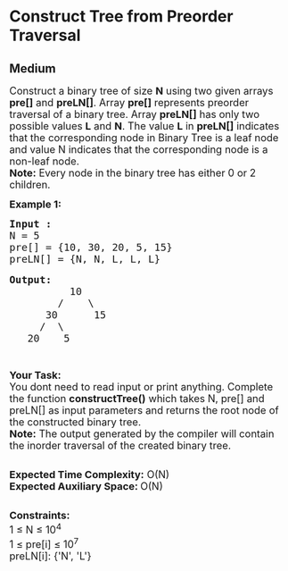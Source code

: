 # Construct Tree from Preorder Traversal
## Medium 
<div class="problem-statement">
                <p></p><p><span style="font-size:18px">Construct a binary tree of size <strong>N</strong> using two&nbsp;given arrays <strong>pre[]</strong> and <strong>preLN[]</strong>. Array <strong>pre[]</strong> represents preorder traversal of a binary tree. Array <strong>preLN[]</strong> has only two possible values <strong>L</strong> and <strong>N</strong>. The value <strong>L</strong> in <strong>preLN[]</strong> indicates that the corresponding node in Binary Tree is a leaf node and value N indicates that the corresponding node is a non-leaf node.<br>
<strong>Note:</strong> Every node in the binary tree has either 0 or 2 children.</span></p>

<p><strong><span style="font-size:18px">Example 1:</span></strong></p>

<pre><span style="font-size:18px"><strong>Input :      </strong>
N = 5
pre[] = {10, 30, 20, 5, 15}
preLN[] = {N, N, L, L, L}</span>

<span style="font-size:18px"><strong>Output:</strong>
          10
        /    \
      30      15
     /  \     
   20    5   </span></pre>

<p>&nbsp;</p>

<p><span style="font-size:18px"><strong>Your Task: &nbsp;</strong><br>
You dont need to read input or print anything. Complete the function <strong>constructTree()</strong> which takes N, pre[] and preLN[] as input parameters and returns the root node of the constructed binary tree.</span><br>
<span style="font-size:18px"><strong>Note:</strong>&nbsp;The output generated by the compiler will contain the inorder traversal of the created binary tree.</span><br>
&nbsp;</p>

<p><span style="font-size:18px"><strong>Expected Time Complexity:</strong> O(N)<br>
<strong>Expected Auxiliary Space: </strong>O(N)</span></p>

<p><br>
<span style="font-size:18px"><strong>Constraints:</strong><br>
1 ≤ N ≤ 10<sup>4</sup><br>
1 ≤ pre[i] ≤ 10<sup>7</sup><br>
preLN[i]: {'N', 'L'}</span></p>
 <p></p>
            </div>